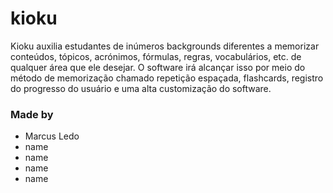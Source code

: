 # kioku
Kioku auxilia estudantes de inúmeros backgrounds diferentes a memorizar conteúdos, tópicos, acrónimos, fórmulas, regras, vocabulários, etc. de qualquer área que ele desejar. O software irá alcançar isso por meio do método de memorização chamado repetição espaçada, flashcards, registro do progresso do usuário e uma alta customização do software.

### Made by
- Marcus Ledo
- name
- name
- name
- name
